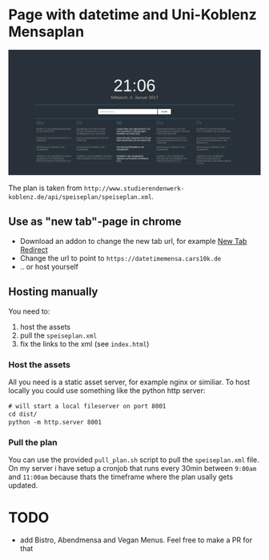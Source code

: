 # Page with datetime and Uni-Koblenz Mensaplan
![Screenshot of the tab](screenshot.jpg?raw=true "Screenshot")

The plan is taken from `http://www.studierendenwerk-koblenz.de/api/speiseplan/speiseplan.xml`.

## Use as "new tab"-page in chrome
* Download an addon to change the new tab url, for example [New Tab Redirect](https://chrome.google.com/webstore/detail/new-tab-redirect/icpgjfneehieebagbmdbhnlpiopdcmna?hl=de)
* Change the url to point to `https://datetimemensa.cars10k.de`
* .. or host yourself

## Hosting manually
You need to:

1. host the assets
2. pull the `speiseplan.xml`
3. fix the links to the xml (see `index.html`)

### Host the assets
All you need is a static asset server, for example nginx or similiar. To host locally you could use something like the python http server:
```
# will start a local fileserver on port 8001
cd dist/
python -m http.server 8001
```
### Pull the plan
You can use the provided `pull_plan.sh` script to pull the `speiseplan.xml` file.
On my server i have setup a cronjob that runs every 30min between `9:00am` and `11:00am` because thats the timeframe where the plan usally gets updated.

# TODO
* add Bistro, Abendmensa and Vegan Menus. Feel free to make a PR for that
